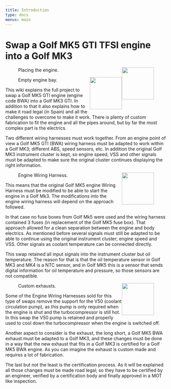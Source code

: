 ```yaml
---
title: Introduction
type: docs
menus: main
---
```

<style>
img {
    width: 100px;
    float: right;
    /* margin: 25px 0px 25px 25px; */
}
</style>

# Swap a Golf MK5 GTI TFSI engine into a Golf MK3

<figure><img src="/images/intro-engine-placement.jpg" class="thumb-img"><figcaption>Placing the engine.</figcaption></figure>
<figure><img src="/images/intro-empty-engine-bay.jpg" class="thumb-img"><figcaption>Empty engine bay.</figcaption></figure>

This wiki explains the full project to swap a Golf MK5 GTI engine (engine code BWA) into a Golf MK3 GTI. In addition to that it also explains how to make it road legal (in Spain) and all the challenges to overcome to make it work.
There is plenty of custom fabrication to fit the engine and all the pipes around, but by far the most complex part is the electrics.

Two different wiring harnesses must work together. From an engine point of view a Golf MK5 GTI (BWA) wiring harness must be adapted to work within a Golf MK3; different ABS, speed sensors, etc. In addition the original Golf MK3 instrument cluster is kept, so engine speed, VSS and other signals must be adapted to make sure the original cluster continues displaying the right information.

<figure><img src="/images/intro-engine-wiring.jpg" class="thumb-img"><figcaption>Engine Wiring Harness.</figcaption></figure>

This means that the original Golf MK5 engine Wiring Harness must be modified to be able to start the engine in a Golf Mk3. The modifications into the engine wiring harness will depend on the approach followed. 

In that case no fuse boxes from Golf Mk5 were used and the wiring harness contained 3 fuses (in replacement of the Golf MK5 fuse box). That approach allowed for a clean separation between the engine and body electrics. As mentioned before several signals must still be adapted to be able to continue using the original instrument cluster; engine speed and VSS. Other signals as coolant temperature can be connected directly.

This swap retained all input signals into the instrument cluster but oil temperature. The reason for that is that the oil temperature sensor in Golf MK3 and MK4 is a NTC sensor, and in Golf MK5 this is a sensor that sends digital information for oil temperature and pressure, so those sensors are not compatible.

<figure><img src="/images/intro-custom-exaust.jpg" class="thumb-img"><figcaption>Custom exhausts.</figcaption></figure>

Some of the Engine Wiring Harnesses sold for this type of swaps remove the support for the V50 (coolant circulation pump), as this pump is only required when the engine is shut and the turbocompressor is still hot. In this swap the V50 pump is retained and properly used to cool down the turbocompressor when the engine is switched off.

Another aspect to consider is the exhaust, the long short, a Golf MK5 BWA exhaust must be adapted to a Golf MK3, and these changes must be done in a way that the new exhaust that fits in a Golf MK3 is certified for a Golf MK5 BWA engine. As you can imagine the exhaust is custom made and requires a lot of fabrication.

The last but not the least is the certification process. As it will be explained all those changes must be made road legal; so they have to be certified by an engineer, verified by a certification body and finally approved in a MOT like inspection.


